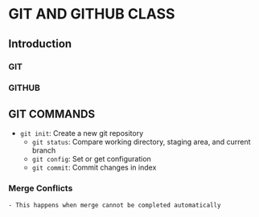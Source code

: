 
# GIT AND GITHUB CLASS

## Introduction

### GIT

### GITHUB

## GIT COMMANDS

 - `git init`: Create a new git repository
    - `git status`: Compare working directory, staging area, and current branch
   - `git config`: Set or get configuration
   - `git commit`: Commit changes in index
 ### Merge Conflicts
    - This happens when merge cannot be completed automatically
